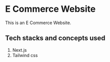 # E Commerce Website

This is an E Commerce Website.

## Tech stacks and concepts used

1. Next.js
2. Tailwind css